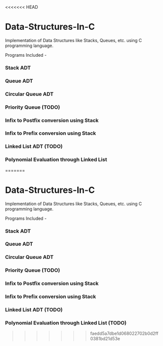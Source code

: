 <<<<<<< HEAD
# Data-Structures-In-C
Implementation of Data Structures like Stacks, Queues, etc. using C programming language.

Programs Included -

### Stack ADT
### Queue ADT
### Circular Queue ADT
### Priority Queue (TODO)
### Infix to Postfix conversion using Stack
### Infix to Prefix conversion using Stack
### Linked List ADT (TODO)
### Polynomial Evaluation through Linked List
=======
# Data-Structures-In-C
Implementation of Data Structures like Stacks, Queues, etc. using C programming language.

Programs Included -

### Stack ADT
### Queue ADT
### Circular Queue ADT
### Priority Queue (TODO)
### Infix to Postfix conversion using Stack
### Infix to Prefix conversion using Stack
### Linked List ADT (TODO)
### Polynomial Evaluation through Linked List (TODO)
>>>>>>> faedd5a7dbe1d068022702b0d2ff0381bd21d53e

